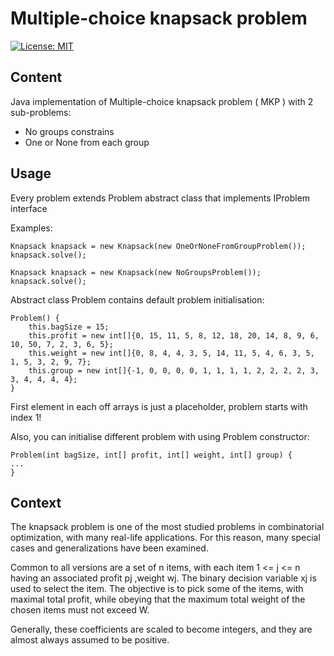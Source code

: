 Multiple-choice knapsack problem
=============
[![License: MIT](https://img.shields.io/badge/License-MIT-yellow.svg)](https://opensource.org/licenses/MIT)
## Content
Java implementation of  Multiple-choice knapsack problem ( MKP ) with 2 sub-problems:
 - No groups constrains
 - One or None from each group
 
## Usage
Every problem extends Problem abstract class that implements IProblem interface

Examples:
```
Knapsack knapsack = new Knapsack(new OneOrNoneFromGroupProblem());
knapsack.solve();

```
```
Knapsack knapsack = new Knapsack(new NoGroupsProblem());
knapsack.solve();
```
Abstract class Problem contains default problem initialisation:
```
Problem() {
    this.bagSize = 15;
    this.profit = new int[]{0, 15, 11, 5, 8, 12, 18, 20, 14, 8, 9, 6, 10, 50, 7, 2, 3, 6, 5};
    this.weight = new int[]{0, 8, 4, 4, 3, 5, 14, 11, 5, 4, 6, 3, 5, 1, 5, 3, 2, 9, 7};
    this.group = new int[]{-1, 0, 0, 0, 0, 1, 1, 1, 1, 2, 2, 2, 2, 3, 3, 4, 4, 4, 4};
}
```
First element in each off arrays is just a placeholder, problem starts with index 1!

Also, you can initialise different problem with using Problem constructor:
```
Problem(int bagSize, int[] profit, int[] weight, int[] group) {
...
}
```
## Context
The knapsack problem is one of the most studied problems in combinatorial optimization, with many real-life applications. For this reason, many special cases and generalizations have been examined.

Common to all versions are a set of n items, with each item 1 <= j <= n having an associated profit pj ,weight wj. The binary decision variable xj is used to select the item. The objective is to pick some of the items,
with maximal total profit, while obeying that the maximum total weight of the chosen items must not exceed W.

Generally, these coefficients are scaled to become integers, and they are almost always assumed to be positive.